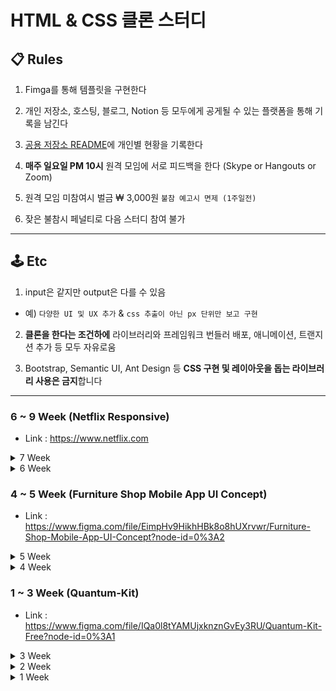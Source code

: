 # HTML & CSS 클론 스터디

## 📋 Rules
1. Fimga를 통해 템플릿을 구현한다

2. 개인 저장소, 호스팅, 블로그, Notion 등 모두에게 공게될 수 있는 플랫폼을 통해 기록을 남긴다

3. [공용 저장소 README](https://github.com/remote-develop-study/html-css-clone)에 개인별 현황을 기록한다

4. **매주 일요일 PM 10시** 원격 모임에 서로 피드백을 한다 (Skype or Hangouts or Zoom)

5. 원격 모임 미참여시 벌금 ₩ 3,000원 `불참 예고시 면제 (1주일전)`

6. 잦은 불참시 페널티로 다음 스터디 참여 불가

---

## 🕹 Etc

1. input은 같지만 output은 다를 수 있음
  - 예) `다양한 UI 및 UX 추가` & `css 추출이 아닌 px 단위만 보고 구현`

2. **클론을 한다는 조건하에** 라이브러리와 프레임워크 번들러 배포, 애니메이션, 트랜지션 추가 등 모두 자유로움

3. Bootstrap, Semantic UI, Ant Design 등 **CSS 구현 및 레이아웃을 돕는 라이브러리 사용은 금지**합니다

---


### 6 ~ 9 Week (Netflix Responsive)

- Link : <https://www.netflix.com>


<details><summary>7 Week</summary>
<ul>
  <li><a href="https://github.com/KimYeaSeul">@김예슬</a></li> : 관람
  <li><a href="https://github.com/kimchunyong">@김천용</a></li> : 참여
  <li><a href="https://github.com/brightparagon">@노경모</a></li> : 불참
  <li><a href="https://github.com/JeewhanR">@류지환</a></li> : 사전 공지 불참
  <li><a href="https://github.com/ysm0622">@양성민</a></li> : 관람
  <li><a href="https://github.com/choilim">@임초이</a></li> : 관람
  <li><a href="https://github.com/devjang">@장현석</a></li> : 참여
</p>
</details>


<details><summary>6 Week</summary>
<ul>
  <li><a href="https://github.com/KimYeaSeul">@김예슬</a></li> : 불참
  <li><a href="https://github.com/kimchunyong">@김천용</a></li> : 불참
  <li><a href="https://github.com/brightparagon">@노경모</a></li> : 참여
  <li><a href="https://github.com/JeewhanR">@류지환</a></li> : 사전 공지 불참
  <li><a href="https://github.com/ysm0622">@양성민</a></li> : 관람
  <li><a href="https://github.com/choilim">@임초이</a></li> : 불참
  <li><a href="https://github.com/devjang">@장현석</a></li> : 불참
</p>
</details>


### 4 ~ 5 Week (Furniture Shop Mobile App UI Concept)

- Link : <https://www.figma.com/file/EimpHv9HikhHBk8o8hUXrvwr/Furniture-Shop-Mobile-App-UI-Concept?node-id=0%3A2>


<details><summary>5 Week</summary>
<ul>
  <li><a href="https://github.com/KimYeaSeul">@김예슬</a></li> : 사전 공지 불참
  <li><a href="https://github.com/kimchunyong">@김천용</a></li> : 참여
  <li><a href="https://github.com/brightparagon">@노경모</a></li> : 관람
  <li><a href="https://github.com/JeewhanR">@류지환</a></li> : 관람
  <li><a href="https://github.com/ysm0622">@양성민</a></li> : 참여 (배포 : https://ysm.sh/clone2/) (코드 : https://github.com/ysm0622/clone2)
  <li><a href="https://github.com/choilim">@임초이</a></li> : 참여 (코드: https://github.com/choilim/StyleClone2)
  <li><a href="https://github.com/devjang">@장현석</a></li> : 관람
</p>
</details>

<details><summary>4 Week</summary>
<ul>
  <li><a href="https://github.com/KimYeaSeul">@김예슬</a></li> : 참여 (코드: https://github.com/KimYeaSeul/Html-CSSC_CLONE/tree/master/clone2) / 참여
  <li><a href="https://github.com/kimchunyong">@김천용</a></li> : 참여 (코드: https://github.com/kimchunyong/clone_layout_study/tree/master/chapter02/front)
  <li><a href="https://github.com/brightparagon">@노경모</a></li> : 불참
  <li><a href="https://github.com/JeewhanR">@류지환</a></li> : 관람
  <li><a href="https://github.com/ysm0622">@양성민</a></li> : 불참
  <li><a href="https://github.com/choilim">@임초이</a></li> : 불참
  <li><a href="https://github.com/devjang">@장현석</a></li> : 관람
</p>
</details>


### 1 ~ 3 Week (Quantum-Kit)

- Link : <https://www.figma.com/file/IQa0l8tYAMUjxknznGvEy3RU/Quantum-Kit-Free?node-id=0%3A1>

<details><summary>3 Week</summary>
<ul>
  <li><a href="https://github.com/KimYeaSeul">@김예슬</a></li> : 참여 (코드 : https://github.com/KimYeaSeul/Html-CSSC_CLONE/tree/master/clone1)
  <li><a href="https://github.com/kimchunyong">@김천용</a></li> : 사전 공지 불참
  <li><a href="https://github.com/brightparagon">@노경모</a></li> : 참여
  <li><a href="https://github.com/ysm0622">@양성민</a></li> : 참여 (배포 : https://ysm.sh/clone1/) (코드 : https://github.com/ysm0622/clone1)
  <li><a href="https://github.com/choilim">@임초이</a></li> : 사전 공지 불참 (코드: https://github.com/choilim/StyleClone)
  <li><a href="https://github.com/devjang">@장현석</a></li> : Local 공유 / 참여
</p>
</details>

<details><summary>2 Week</summary>
<ul>
  <li><a href="https://github.com/KimYeaSeul">@김예슬</a></li> : 참여 (코드 : https://github.com/KimYeaSeul/Html-CSSC_CLONE/tree/master/clone1)
  <li><a href="https://github.com/kimchunyong">@김천용</a></li> : 참여
  <li><a href="https://github.com/brightparagon">@노경모</a></li> : 참여
  <li><a href="https://github.com/JeewhanR">@류지환</a></li> : 참관
  <li><a href="https://github.com/ysm0622">@양성민</a></li> : 참여 (배포 : https://ysm.sh/clone1/) (코드 : https://github.com/ysm0622/clone1)
  <li><a href="https://github.com/choilim">@임초이</a></li> : Local 공유 / 참여
  <li><a href="https://github.com/devjang">@장현석</a></li> : Local 공유 / 참여
</p>
</details>

<details><summary>1 Week</summary>
<ul>
  <li><a href="https://github.com/KimYeaSeul">@김예슬</a></li> : 불참
  <li><a href="https://github.com/kimchunyong">@김천용</a></li> : 사전 공지 불참
  <li><a href="https://github.com/brightparagon">@노경모</a></li> : 불참
  <li><a href="https://github.com/JeewhanR">@류지환</a></li> : 불참
  <li><a href="https://github.com/ysm0622">@양성민</a></li> : Local 공유 / 참여
  <li><a href="https://github.com/choilim">@임초이</a></li> : Local 공유 / 참여
  <li><a href="https://github.com/devjang">@장현석</a></li> : Local 공유 / 참여
</p>
</details>
